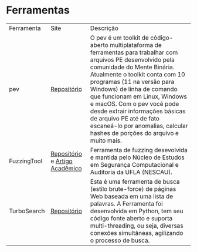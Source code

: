 # Ferramentas

<table>
	<tbody>
		<tr>
			<td>Ferramenta</td>
			<td>Site</td>
			<td>Descrição</td>
		</tr>
		<tr>
			<td>pev</td>
			<td>
				<a href="https://github.com/merces/pev">Repositório</a>
			</td>
			<td>O pev é um toolkit de código-aberto multiplataforma de ferramentas para trabalhar com arquivos PE desenvolvido pela comunidade do Mente Binária. Atualmente o toolkit conta com 10 programas (11 na versão para Windows) de linha de comando que funcionam em Linux, Windows e macOS. Com o pev você pode desde extrair informações básicas de arquivo PE até de fato escaneá-lo por anomalias, calcular hashes de porções do arquivo e muito mais.
			</td>
		</tr>
		<tr>
			<td>FuzzingTool</td>
			<td>
				<a href="https://github.com/NESCAU-UFLA/FuzzingTool">Repositório</a> e <a href="https://sol.sbc.org.br/index.php/sbseg/article/view/17331"> Artigo Acadêmico</a>
			</td>
			<td>Ferramenta de fuzzing desevolvida e mantida pelo Núcleo de Estudos em Segurança Computacional e Auditoria da UFLA (NESCAU).
			</td>
		</tr>
		<tr>
			<td>TurboSearch</td>
			<td>
				<a href="https://github.com/helviojunior/turbosearch">Repositório</a>
			</td>
			<td>Esta é uma ferramenta de busca (estilo brute-force) de páginas Web baseada em uma lista de palavras. A Ferramenta foi desenvolvida em Python, tem seu código fonte aberto e suporta multi-threading, ou seja, diversas conexões simultâneas, agilizando o processo de busca.
			</td>
		</tr>
	</tbody>
</table>
